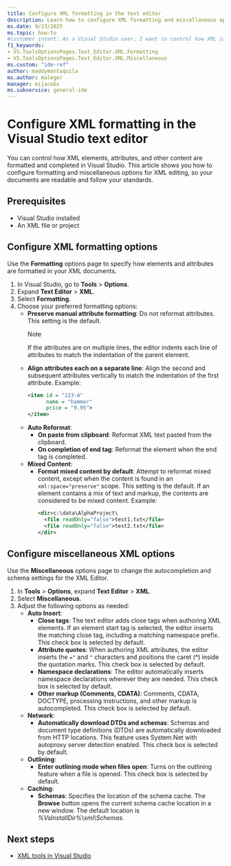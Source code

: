 ```yaml
---
title: Configure XML formatting in the text editor
description: Learn how to configure XML formatting and miscellaneous options in the Visual Studio text editor.
ms.date: 9/23/2025
ms.topic: how-to
#customer intent: As a Visual Studio user, I want to control how XML is formatted and completed in the editor so that my documents are readable and follow my standards.
f1_keywords:
- VS.ToolsOptionsPages.Text_Editor.XML.Formatting
- VS.ToolsOptionsPages.Text_Editor.XML.Miscellaneous
ms.custom: "ide-ref"
author: maddymontaquila
ms.author: maleger
manager: mijacobs
ms.subservice: general-ide
---
```

# Configure XML formatting in the Visual Studio text editor

You can control how XML elements, attributes, and other content are formatted and completed in Visual Studio. This article shows you how to configure formatting and miscellaneous options for XML editing, so your documents are readable and follow your standards.

## Prerequisites

- Visual Studio installed
- An XML file or project

## Configure XML formatting options

Use the **Formatting** options page to specify how elements and attributes are formatted in your XML documents.

1. In Visual Studio, go to **Tools** > **Options**.
2. Expand **Text Editor** > **XML**.
3. Select **Formatting**.
4. Choose your preferred formatting options:
   - **Preserve manual attribute formatting**: Do not reformat attributes. This setting is the default.
     > [!NOTE]
     > If the attributes are on multiple lines, the editor indents each line of attributes to match the indentation of the parent element.
   - **Align attributes each on a separate line**: Align the second and subsequent attributes vertically to match the indentation of the first attribute. Example:
     ```xml
     <item id = "123-A"
           name = "hammer"
           price = "9.95">
     </item>
     ```
   - **Auto Reformat**:
     - **On paste from clipboard**: Reformat XML text pasted from the clipboard.
     - **On completion of end tag**: Reformat the element when the end tag is completed.
   - **Mixed Content**:
     - **Format mixed content by default**: Attempt to reformat mixed content, except when the content is found in an `xml:space="preserve"` scope. This setting is the default.
       If an element contains a mix of text and markup, the contents are considered to be mixed content. Example:
       ```xml
       <dir>c:\data\AlphaProject\
         <file readOnly="false">test1.txt</file>
         <file readOnly="false">test2.txt</file>
       </dir>
       ```

## Configure miscellaneous XML options

Use the **Miscellaneous** options page to change the autocompletion and schema settings for the XML Editor.

1. In **Tools** > **Options**, expand **Text Editor** > **XML**.
2. Select **Miscellaneous**.
3. Adjust the following options as needed:
   - **Auto Insert**:
     - **Close tags**: The text editor adds close tags when authoring XML elements. If an element start tag is selected, the editor inserts the matching close tag, including a matching namespace prefix. This check box is selected by default.
     - **Attribute quotes**: When authoring XML attributes, the editor inserts the `="` and `"` characters and positions the caret (**^**) inside the quotation marks. This check box is selected by default.
     - **Namespace declarations**: The editor automatically inserts namespace declarations wherever they are needed. This check box is selected by default.
     - **Other markup (Comments, CDATA)**: Comments, CDATA, DOCTYPE, processing instructions, and other markup is autocompleted. This check box is selected by default.
   - **Network**:
     - **Automatically download DTDs and schemas**: Schemas and document type definitions (DTDs) are automatically downloaded from HTTP locations. This feature uses System.Net with autoproxy server detection enabled. This check box is selected by default.
   - **Outlining**:
     - **Enter outlining mode when files open**: Turns on the outlining feature when a file is opened. This check box is selected by default.
   - **Caching**:
     - **Schemas**: Specifies the location of the schema cache. The **Browse** button opens the current schema cache location in a new window. The default location is *%VsInstallDir%\xml\Schemas*.

## Next steps

- [XML tools in Visual Studio](../xml-tools/xml-tools-in-visual-studio.md)

